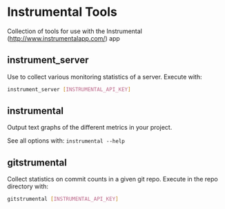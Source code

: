 # Instrumental Tools

Collection of tools for use with the Instrumental (http://www.instrumentalapp.com/) app

## instrument_server

Use to collect various monitoring statistics of a server. Execute with:

```sh
instrument_server [INSTRUMENTAL_API_KEY]
```

## instrumental

Output text graphs of the different metrics in your project.

See all options with: `instrumental --help`

## gitstrumental

Collect statistics on commit counts in a given git repo.  Execute in the repo directory with:

```sh
gitstrumental [INSTRUMENTAL_API_KEY]
```
